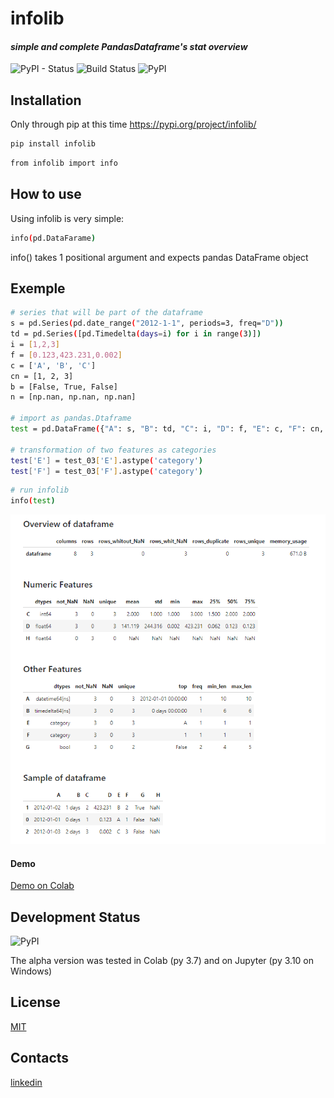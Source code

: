 # infolib
#### _simple and complete PandasDataframe's stat overview_
![PyPI - Status](https://img.shields.io/pypi/status/infolib) ![Build Status](https://img.shields.io/badge/python-3.7%20%7C%203.8%20%7C%203.9%20%7C%203.10-blue) ![PyPI](https://img.shields.io/pypi/v/infolib)

## Installation

Only through pip at this time
https://pypi.org/project/infolib/


```sh
pip install infolib
```
```sh
from infolib import info
```
## How to use

Using infolib is very simple:
```sh
info(pd.DataFarame)
```
info() takes 1 positional argument and expects pandas DataFrame object

## Exemple

```sh
# series that will be part of the dataframe
s = pd.Series(pd.date_range("2012-1-1", periods=3, freq="D"))
td = pd.Series([pd.Timedelta(days=i) for i in range(3)])
i = [1,2,3]
f = [0.123,423.231,0.002]
c = ['A', 'B', 'C']
cn = [1, 2, 3]
b = [False, True, False]
n = [np.nan, np.nan, np.nan]

# import as pandas.Dtaframe
test = pd.DataFrame({"A": s, "B": td, "C": i, "D": f, "E": c, "F": cn, "G": b, "H": n})

# transformation of two features as categories
test['E'] = test_03['E'].astype('category')
test['F'] = test_03['F'].astype('category')
```

```sh
# run infolib
info(test)
```

![Infolib output](https://raw.githubusercontent.com/AntonelloManenti/infolib/main/tests/output_infolib.PNG)

#### Demo
[Demo on Colab]

## Development Status
![PyPI](https://img.shields.io/pypi/v/infolib)

The alpha version was tested in Colab (py 3.7)
and on Jupyter (py 3.10 on Windows)

## License

[MIT]

## Contacts

[linkedin]

[//]: # (These are reference links used in the body of this note and get stripped out when the markdown processor does its job. There is no need to format nicely because it shouldn't be seen. Thanks SO - http://stackoverflow.com/questions/4823468/store-comments-in-markdown-syntax)

   [Demo on Colab]: <https://colab.research.google.com/drive/1KTI7CwP_E7IJod_WiD0PT31MaRBdhiki?usp=sharing>
   [MIT]:<https://github.com/AntonelloManenti/infolib/blob/main/LICENSE>
   [linkedin]:<https://www.linkedin.com/in/antonello-manenti/>
